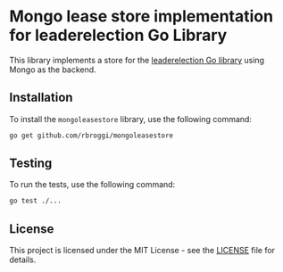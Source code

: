 # Mongo lease store implementation for leaderelection Go Library

This library implements a store for the [leaderelection Go library](https://github.com/rbroggi/leaderelection) using Mongo as the backend.

## Installation

To install the `mongoleasestore` library, use the following command:

```sh
go get github.com/rbroggi/mongoleasestore
```

## Testing

To run the tests, use the following command:

```sh
go test ./...
```
## License

This project is licensed under the MIT License - see the [LICENSE](LICENSE) file for details.


